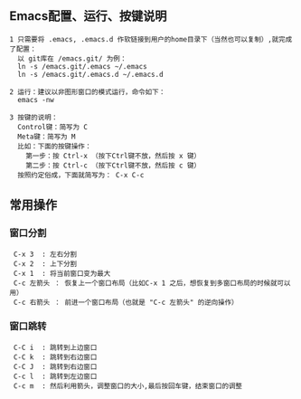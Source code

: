 ## Emacs配置、运行、按键说明
	1 只需要将 .emacs, .emacs.d 作软链接到用户的home目录下（当然也可以复制）,就完成了配置：
	  以 git库在 /emacs.git/ 为例：	  
	  ln -s /emacs.git/.emacs ~/.emacs
	  ln -s /emacs.git/.emacs.d ~/.emacs.d
	  
	2 运行：建议以非图形窗口的模式运行，命令如下：
	  emacs -nw

	3 按键的说明：
	  Control键：简写为 C
	  Meta键：简写为 M
	  比如：下面的按键操作：
	    第一步：按 Ctrl-x （按下Ctrl键不放，然后按 x 键）
	    第二步：按 Ctrl-c （按下Ctrl键不放，然后按 c 键）
	  按照约定俗成，下面就简写为： C-x C-c

## 常用操作
### 窗口分割
	 C-x 3  : 左右分割
	 C-x 2  : 上下分割
	 C-x 1  : 将当前窗口变为最大
	 C-c 左箭头 ： 恢复上一个窗口布局（比如C-x 1 之后，想恢复到多窗口布局的时候就可以用）
	 C-c 右箭头 ： 前进一个窗口布局（也就是 "C-c 左箭头" 的逆向操作）
### 窗口跳转
	 C-C i  : 跳转到上边窗口
	 C-C k  : 跳转到右边窗口
	 C-C J  : 跳转到右边窗口
	 C-c l  : 跳转到左边窗口
	 C-c m  : 然后利用箭头，调整窗口的大小,最后按回车键，结束窗口的调整

